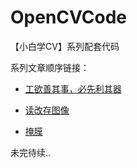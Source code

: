 # OpenCVCode
【小白学CV】系列配套代码

系列文章顺序链接：
- [工欲善其事，必先利其器](https://mp.weixin.qq.com/s?__biz=Mzg5MTAwNDE3NQ==&mid=2247483681&idx=1&sn=e33f2ad24906f3ae09e041890d99bf7c&chksm=cfd2b541f8a53c57ea5bb701945285e6bf6b34a42885f9d7c71697b12477168a82e67cb46a2d&mpshare=1&scene=23&srcid=0826dqxCb7V83FAADttJ7fv1#rd)

- [读改存图像](https://mp.weixin.qq.com/s?__biz=Mzg5MTAwNDE3NQ==&mid=2247483688&idx=1&sn=410d3b88fa9ed0722e2d9a3b71a62d0d&chksm=cfd2b548f8a53c5ef8f86640760a95704f46e14d0a550b805c60ee7c091000fb6f240c0bc170&mpshare=1&scene=23&srcid=0826EOIaiy1poEpzc072pp5I#rd)

- [掩膜](https://mp.weixin.qq.com/s?__biz=Mzg5MTAwNDE3NQ==&mid=2247483700&idx=1&sn=4e259bff434bc55c575ad067aa0d234d&chksm=cfd2b554f8a53c42fab3e00f1c12f56558ebdd0b07b850266d9f6dbed17c80533dc9b63d1f25&token=1033029533&lang=zh_CN#rd)

未完待续..
